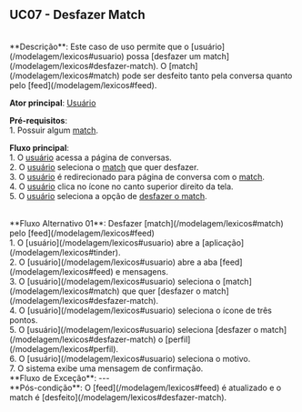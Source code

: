 ## UC07 - Desfazer Match

<br />
**Descrição**: Este caso de uso permite que o [usuário](/modelagem/lexicos#usuario) possa [desfazer um match](/modelagem/lexicos#desfazer-match). O [match](/modelagem/lexicos#match) pode ser desfeito tanto pela conversa quanto pelo [feed](/modelagem/lexicos#feed).

**Ator principal**: [Usuário](/modelagem/lexicos#usuario)

**Pré-requisitos**:
<br /> 1. Possuir algum [match](/modelagem/lexicos#match).

**Fluxo principal**:
<br /> 1. O [usuário](/modelagem/lexicos#usuario) acessa a página de conversas.
<br /> 2. O [usuário](/modelagem/lexicos#usuario) seleciona o [match](/modelagem/lexicos#match) que quer desfazer.
<br /> 3. O [usuário](/modelagem/lexicos#usuario) é redirecionado para página de conversa com o [match](/modelagem/lexicos#match).
<br /> 4. O [usuário](/modelagem/lexicos#usuario) clica no ícone no canto superior direito da tela.
<br /> 5. O [usuário](/modelagem/lexicos#usuario) seleciona a opção de [desfazer o match](/modelagem/lexicos#desfazer-match).

<br />
**Fluxo Alternativo 01**: Desfazer [match](/modelagem/lexicos#match) pelo [feed](/modelagem/lexicos#feed)
<br /> 1. O [usuário](/modelagem/lexicos#usuario) abre a [aplicação](/modelagem/lexicos#tinder).
<br /> 2. O [usuário](/modelagem/lexicos#usuario) abre a aba [feed](/modelagem/lexicos#feed) e mensagens.
<br /> 3. O [usuário](/modelagem/lexicos#usuario) seleciona o [match](/modelagem/lexicos#match) que quer [desfazer o match](/modelagem/lexicos#desfazer-match).
<br /> 4. O [usuário](/modelagem/lexicos#usuario) seleciona o ícone de três pontos.
<br /> 5. O [usuário](/modelagem/lexicos#usuario) seleciona [desfazer o match](/modelagem/lexicos#desfazer-match) o [perfil](/modelagem/lexicos#perfil).
<br /> 6. O [usuário](/modelagem/lexicos#usuario) seleciona o motivo.
<br /> 7. O sistema exibe uma mensagem de confirmação.

<br/>
**Fluxo de Exceção**: ---

<br />
**Pós-condição**: O [feed](/modelagem/lexicos#feed) é atualizado e o match é [desfeito](/modelagem/lexicos#desfazer-match).
